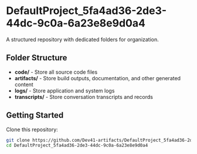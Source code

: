 # DefaultProject_5fa4ad36-2de3-44dc-9c0a-6a23e8e9d0a4
A structured repository with dedicated folders for organization.

## Folder Structure

- **code/** - Store all source code files
- **artifacts/** - Store build outputs, documentation, and other generated content
- **logs/** - Store application and system logs
- **transcripts/** - Store conversation transcripts and records

## Getting Started

Clone this repository:
```bash
git clone https://github.com/Dev41-artifacts/DefaultProject_5fa4ad36-2de3-44dc-9c0a-6a23e8e9d0a4
cd DefaultProject_5fa4ad36-2de3-44dc-9c0a-6a23e8e9d0a4
```
